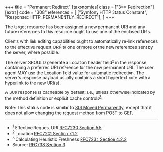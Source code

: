 +++
title = "Permanent Redirect"
[taxonomies]
class = ["3&times;&times; Redirection"]
[extra]
code = "308"
references = [
    ["Symfony HTTP Status Constant", "Response::HTTP_PERMANENTLY_REDIRECT"],
]
+++

The target resource has been assigned a new permanent URI and any future references to this resource ought to use one of the enclosed URIs.

Clients with link editing capabilities ought to automatically re-link references to the effective request URI<sup>[1](#ref-1)</sup> to one or more of the new references sent by the server, where possible.

The server SHOULD generate a Location header field<sup>[2](#ref-2)</sup> in the response containing a preferred URI reference for the new permanent URI. The user agent MAY use the Location field value for automatic redirection. The server's response payload usually contains a short hypertext note with a hyperlink to the new URI(s).

A 308 response is cacheable by default; i.e., unless otherwise indicated by the method definition or explicit cache controls<sup>[3](#ref-3)</sup>.

Note: This status code is similar to [301 Moved Permanently](/301), except that it does not allow changing the request method from POST to GET.

---

* <span id="ref-1"><sup>1</sup> Effective Request URI
[RFC7230 Section 5.5][2]</span>
* <span id="ref-2"><sup>2</sup> Location [RFC7231 Section 7.1.2][3]</span>
* <span id="ref-3"><sup>3</sup> Calculating Heuristic Freshness
[RFC7234 Section 4.2.2][4]</span>
* Source: [RFC738 Section 3][1]

[1]: <http://tools.ietf.org/html/rfc7538#section-3>
[2]: <http://tools.ietf.org/html/rfc7230#section-5.5>
[3]: <http://tools.ietf.org/html/rfc7231#section-7.1.2>
[4]: <http://tools.ietf.org/html/rfc7234#section-4.2.2>
